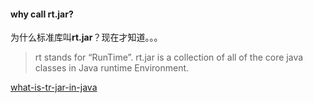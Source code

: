#### why call rt.jar?

为什么标准库叫**rt.jar**？现在才知道。。。

> rt stands for “RunTime”. rt.jar is a collection of all of the core java classes in Java runtime Environment.

[what-is-tr-jar-in-java](https://www.quora.com/What-is-rt-jar-in-Java)
